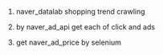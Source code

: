 1. naver_datalab shopping trend crawling

2. by naver_ad_api get each of click and ads

3. get naver_ad_price by selenium
